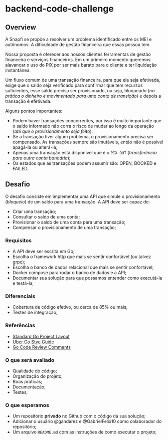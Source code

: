 # backend-code-challenge

## Overview

A Snapfi se propõe a resolver um problema identificado entre os MEI e autônomos: A dificuldade de gestão financeira que essas pessoa tem.

Nossa proposta é oferecer aos nossos clientes ferramentas de gestão financeira e serviços financeiros. Em um primeiro momento queremos alavancar o uso do PIX por ser mais barato para o cliente e ter liquidação instantânea.

Um fluxo comum de uma transação financeira, para que ela seja efetivada, exige que o saldo seja verificado para confirmar que tem recursos suficientes, esse saldo precisa ser provisionado, ou seja, bloqueado (_na prática o dinheiro é movimentado para uma conta de transição_) e depois a transação é efetivada.

Alguns pontos importantes:

* Podem haver transações concorrentes, por isso é muito importante que o saldo informado não corra o risco de mudar ao longo da operação (_até que o provisionamento seja feito_);
* Se a transação tiver algum problema, o provisionamento precisa ser compensado. As transações sempre são imutáveis, então não é possível apagá-la ou alterá-la;
* Apenas uma transação está disponível que é o `PIX OUT` (_transferência para outra conta bancária_);
* Os estados que as transações podem assumir são: OPEN, BOOKED e FAILED.

## Desafio

O desafio consiste em implementar uma API que simule o provisionamento (_bloqueio_) de um saldo para uma transação. A API deve ser capaz de:

* Criar uma transação;
* Consultar o saldo de uma conta;
* Provisionar o saldo de uma conta para uma transação;
* Compensar o provisionamento de uma transação;

### Requisitos

* A API deve ser escrita em Go;
* Escolha o framework http que mais se sentir confortável (ou talvez grpc);
* Escolha o banco de dados relacional que mais se sentir confortável;
* Docker compose para rodar o banco de dados e a API;
* Documentar sua solução para que possamos entender como executá-la e testá-la;

### Diferenciais

* Cobertura de código efetivo, ou cerca de 85% ou mais;
* Testes de integração;

### Referências

* [Standard Go Project Layout](https://github.com/golang-standards/project-layout)
* [Uber Go Stye Guide](https://github.com/uber-go/guide/blob/master/style.md)
* [Go Code Review Comments](https://github.com/golang/go/wiki/CodeReviewComments)

### O que será avaliado

* Qualidade do código;
* Organização do projeto;
* Boas práticas;
* Documentação;
* Testes;

### O que esperamos

* Um repositório __privado__ no Github com o código da sua solução;
* Adicionar o usuário @gandarez e @GabrielFelix10 como colaborador do repositório;
* Um arquivo `README.md` com as instruções de como executar o projeto;
